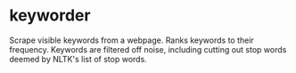 # keyworder

Scrape visible keywords from a webpage. Ranks keywords to their frequency. Keywords are filtered off noise, including cutting out stop words deemed by NLTK's list of stop words.
